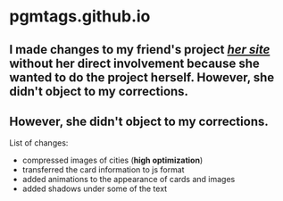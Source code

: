 # pgmtags.github.io

## I made changes to my friend's project [*her site*](https://github.com/opasaskek/fold/tree/master) without her direct involvement because she wanted to do the project herself. However, she didn't object to my corrections.
## However, she didn't object to my corrections.

List of changes:
* compressed images of cities (<b>high optimization</b>)
* transferred the card information to js format
* added animations to the appearance of cards and images
* added shadows under some of the text
